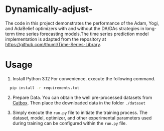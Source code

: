 # Dynamically-adjust-
The code in this project demonstrates the performance of the Adam, Yogi, and AdaBelief optimizers with and without the DA/DAs strategies in long-term time series forecasting models.The time series prediction model implementation is adapted from the repository at https://github.com/thuml/Time-Series-Library. 


# Usage
1. Install Python 3.12 For convenience. execute the following command.

 ```bash
   pip install -r requirements.txt
```

2. Prepare Data. You can obtain the well pre-processed datasets from [Catbox](https://files.catbox.moe/hexlog.zip). Then place the downloaded data in the folder `./dataset`
  
4. Simply execute the `run.py` file to initiate the training process. The dataset, model, optimizer, and other experimental parameters used during training can be configured within the `run.py` file.



